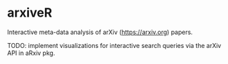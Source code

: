 # arxiveR
Interactive meta-data analysis of arXiv (https://arxiv.org) papers.

TODO: implement visualizations for interactive search queries via the arXiv API in aRxiv pkg.
